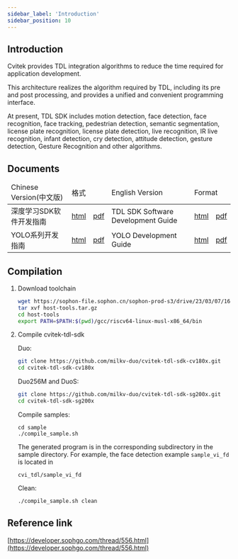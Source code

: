 ```yaml
---
sidebar_label: 'Introduction'
sidebar_position: 10
---
```


## Introduction

Cvitek provides TDL integration algorithms to reduce the time required for application development.

This architecture realizes the algorithm required by TDL, including its pre and post processing, and provides a unified and convenient programming interface.

At present, TDL SDK includes motion detection, face detection, face recognition, face tracking, pedestrian detection, semantic segmentation, license plate recognition, license plate detection, live recognition, IR live recognition, infant detection, cry detection, attitude detection, gesture detection, Gesture Recognition and other algorithms.

## Documents

<table>
<thead>
  <tr>
    <td>Chinese Version(中文版)</td>
    <td colspan="2">格式</td>
    <td>English Version</td>
    <td colspan="2">Format</td>
  </tr>
</thead>
<tbody>
	<tr>
    <td>深度学习SDK软件开发指南</td>
    <td><a href="http://doc.sophgo.com/cvitek-develop-docs/master/docs_latest_release/CV180x_CV181x/zh/01.software/TPU/TDL_SDK_Software_Development_Guide/build/html/index.html">html</a></td>
    <td><a href="https://doc.sophgo.com/cvitek-develop-docs/master/docs_latest_release/CV180x_CV181x/zh/01.software/TPU/TDL_SDK_Software_Development_Guide/build/TDLSDKSoftwareDevelopmentGuide_zh.pdf">pdf</a></td>
    <td>TDL SDK Software Development Guide</td>
    <td><a href="http://doc.sophgo.com/cvitek-develop-docs/master/docs_latest_release/CV180x_CV181x/en/01.software/TPU/TDL_SDK_Software_Development_Guide/build/html/index.html">html</a></td>
    <td><a href="http://doc.sophgo.com/cvitek-develop-docs/master/docs_latest_release/CV180x_CV181x/en/01.software/TPU/TDL_SDK_Software_Development_Guide/build/TDLSDKSoftwareDevelopmentGuide_en.pdf">pdf</a></td>
  </tr>
  <tr>
    <td>YOLO系列开发指南</td>
    <td><a href="http://doc.sophgo.com/cvitek-develop-docs/master/docs_latest_release/CV180x_CV181x/zh/01.software/TPU/YOLO_Development_Guide/build/html/index.html">html</a></td>
    <td><a href="http://doc.sophgo.com/cvitek-develop-docs/master/docs_latest_release/CV180x_CV181x/zh/01.software/TPU/YOLO_Development_Guide/build/YOLODevelopmentGuide_zh.pdf">pdf</a></td>
    <td>YOLO Development Guide</td>
    <td><a href="http://doc.sophgo.com/cvitek-develop-docs/master/docs_latest_release/CV180x_CV181x/en/01.software/TPU/YOLO_Development_Guide/build/html/index.html">html</a></td>
    <td><a href="http://doc.sophgo.com/cvitek-develop-docs/master/docs_latest_release/CV180x_CV181x/en/01.software/TPU/YOLO_Development_Guide/build/YOLODevelopmentGuide_en.pdf">pdf</a></td>
  </tr>
</tbody>
</table>

## Compilation

1. Download toolchain

   ```bash
   wget https://sophon-file.sophon.cn/sophon-prod-s3/drive/23/03/07/16/host-tools.tar.gz
   tar xvf host-tools.tar.gz
   cd host-tools
   export PATH=$PATH:$(pwd)/gcc/riscv64-linux-musl-x86_64/bin
   ```

2. Compile cvitek-tdl-sdk

   Duo:
   ```bash
   git clone https://github.com/milkv-duo/cvitek-tdl-sdk-cv180x.git
   cd cvitek-tdl-sdk-cv180x
   ```

   Duo256M and DuoS:
   ```bash
   git clone https://github.com/milkv-duo/cvitek-tdl-sdk-sg200x.git
   cd cvitek-tdl-sdk-sg200x
   ```

   Compile samples:
   ```
   cd sample
   ./compile_sample.sh
   ```

   The generated program is in the corresponding subdirectory in the sample directory. For example, the face detection example `sample_vi_fd` is located in
   ```
   cvi_tdl/sample_vi_fd
   ```

   Clean:
   ```bash
   ./compile_sample.sh clean
   ```

## Reference link

[https://developer.sophgo.com/thread/556.html](https://developer.sophgo.com/thread/556.html)
